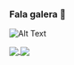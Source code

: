 ### Fala galera 👋

![Alt Text](https://img.shields.io/badge/JavaScript-F7DF1E?style=for-the-badge&logo=javascript&logoColor=black)


<a href="https://github.com/Vulquimar-Silva/github-readme-stats">
  <img align="center" src="https://github-readme-stats.vercel.app/api?username=Vulquimar-Silva" />
</a>
<a href="https://github.com/Vulquimar-Silva/github-readme-stats">
  <img align="center" src="https://github-readme-stats.vercel.app/api/top-langs/?username=Vulquimar-Silva&layout=compact" />
</a>
